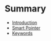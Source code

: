 # Summary

* [Introduction](README.md)
* [Smart Pointer](smart_pointer.md)
* [Keywords](keywords.md)

